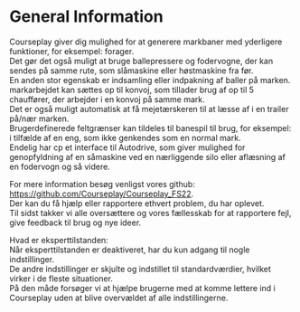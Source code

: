 # General Information  
Courseplay giver dig mulighed for at generere markbaner med yderligere funktioner, for eksempel: forager.  
Det gør det også muligt at bruge ballepressere og fodervogne, der kan sendes på samme rute, som slåmaskine eller høstmaskine fra før.  
En anden stor egenskab er indsamling eller indpakning af baller på marken.  
markarbejdet kan sættes op til konvoj, som tillader brug af op til 5 chauffører, der arbejder i en konvoj på samme mark.  
Det er også muligt automatisk at få mejetærskeren til at læsse af i en trailer på/nær marken.  
Brugerdefinerede feltgrænser kan tildeles til banespil til brug, for eksempel: i tilfælde af en eng, som ikke genkendes som en normal mark.  
Endelig har cp et interface til Autodrive, som giver mulighed for genopfyldning af en såmaskine ved en nærliggende silo eller aflæsning af en fodervogn og så videre.  
  
For mere information besøg venligst vores github: https://github.com/Courseplay/Courseplay_FS22.  
Der kan du få hjælp eller rapportere ethvert problem, du har oplevet.  
Til sidst takker vi alle oversættere og vores fællesskab for at rapportere fejl, give feedback til brug og nye ideer.  
  
Hvad er eksperttilstanden:  
Når eksperttilstanden er deaktiveret, har du kun adgang til nogle indstillinger.  
De andre indstillinger er skjulte og indstillet til standardværdier, hvilket virker i de fleste situationer.  
På den måde forsøger vi at hjælpe brugerne med at komme lettere ind i Courseplay uden at blive overvældet af alle indstillingerne.  


